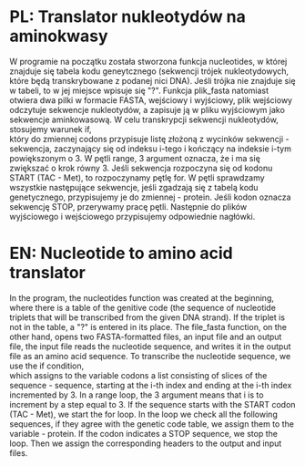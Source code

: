 # PL: Translator nukleotydów na aminokwasy

W programie na początku została stworzona funkcja nucleotides, w której znajduje się tabela kodu geneytcznego (sekwencji trójek nukleotydowych, które będą transkrybowane z podanej nici DNA). 
Jeśli trójka nie znajduje się w tabeli, to w jej miejsce wpisuje się "?".
Funkcja plik_fasta natomiast otwiera dwa pilki w formacie FASTA, wejściowy i wyjściowy, 
plik wejściowy odczytuje sekwencje nukleotydów, a zapisuje ją w pliku wyjściowym jako sekwencje aminkowasową.
W celu transkrypcji sekwencji nukleotydów, stosujemy warunek if,  
który do zmiennej codons przypisuje listę złożoną z wycinków sekwencji - sekwencja, zaczynający się od indeksu i-tego i kończący na indeksie i-tym powiększonym o 3.
W pętli range, 3 argument oznacza, że i ma się zwiększać o krok równy 3.
Jeśli sekwencja rozpoczyna się od kodonu START (TAC - Met), to rozpoczynamy pętlę for.
W pętli sprawdzamy wszystkie następujące sekwencje, jeśli zgadzają się z tabelą kodu genetycznego, przypisujemy je do zmiennej - protein.
Jeśli kodon oznacza sekwencję STOP, przerywamy pracę pętli.
Następnie do plików wyjściowego i wejściowego przypisujemy odpowiednie nagłówki.

# EN: Nucleotide to amino acid translator

In the program, the nucleotides function was created at the beginning, where there is a table of the genitive code (the sequence of nucleotide triplets that will be transcribed from the given DNA strand). 
If the triplet is not in the table, a "?" is entered in its place.
The file_fasta function, on the other hand, opens two FASTA-formatted files, an input file and an output file, 
the input file reads the nucleotide sequence, and writes it in the output file as an amino acid sequence.
To transcribe the nucleotide sequence, we use the if condition,  
which assigns to the variable codons a list consisting of slices of the sequence - sequence, starting at the i-th index and ending at the i-th index incremented by 3.
In a range loop, the 3 argument means that i is to increment by a step equal to 3.
If the sequence starts with the START codon (TAC - Met), we start the for loop.
In the loop we check all the following sequences, if they agree with the genetic code table, we assign them to the variable - protein.
If the codon indicates a STOP sequence, we stop the loop.
Then we assign the corresponding headers to the output and input files.
